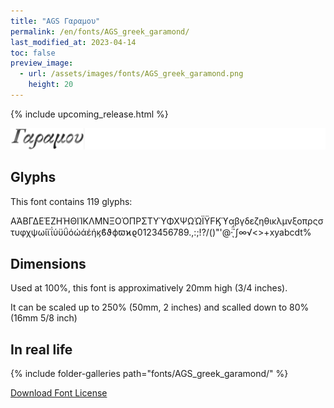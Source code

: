 ```yaml
---
title: "AGS Γαραμου"
permalink: /en/fonts/AGS_greek_garamond/
last_modified_at: 2023-04-14
toc: false
preview_image:
  - url: /assets/images/fonts/AGS_greek_garamond.png
    height: 20
---
```


{% include upcoming_release.html %}

![AGS garamond](/assets/images/fonts/AGS_greek_garamond.png)


## Glyphs

This font contains 119 glyphs:

ΑΆΒΓΔΕΈΖΗΉΘΙΊΚΛΜΝΞΟΌΠΡΣΤΥΎΦΧΨΩΏΪΫϜϏϓαβγδεζηθικλμνξοπρςστυφχψωίϊΐύϋΰόώάέήϗϐϑϕϖϰϱ0123456789.,:;!?/()"'@·̈̈́ͅ΄∫∞√<>+xyabcdt%   

## Dimensions

Used at 100%, this font is approximatively 20mm high (3/4 inches). 

It can be scaled up to 250%  (50mm, 2 inches) and scalled down to 80% (16mm  5/8 inch)


## In real life

{% include folder-galleries path="fonts/AGS_greek_garamond/" %}



[Download Font License](https://github.com/inkstitch/inkstitch/tree/main/fonts/AGS_greek_garamond/LICENSE)
